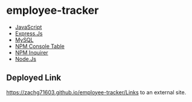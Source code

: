 # employee-tracker





* [JavaScript]()
* [Express.Js]()
* [MySQL]()
* [NPM Console Table]()
* [NPM Inquirer]()
* [Node.Js]()

## Deployed Link
https://zachg71603.github.io/employee-tracker/Links to an external site.

